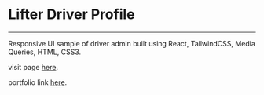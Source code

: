 # Lifter Driver Profile

<hr/>

Responsive UI sample of driver admin built using React, TailwindCSS, Media Queries, HTML, CSS3.

visit page [here](http://rainbow-centaur-5d0512.netlify.app/).

portfolio link [here](http://mayuraitavadekar.com).


